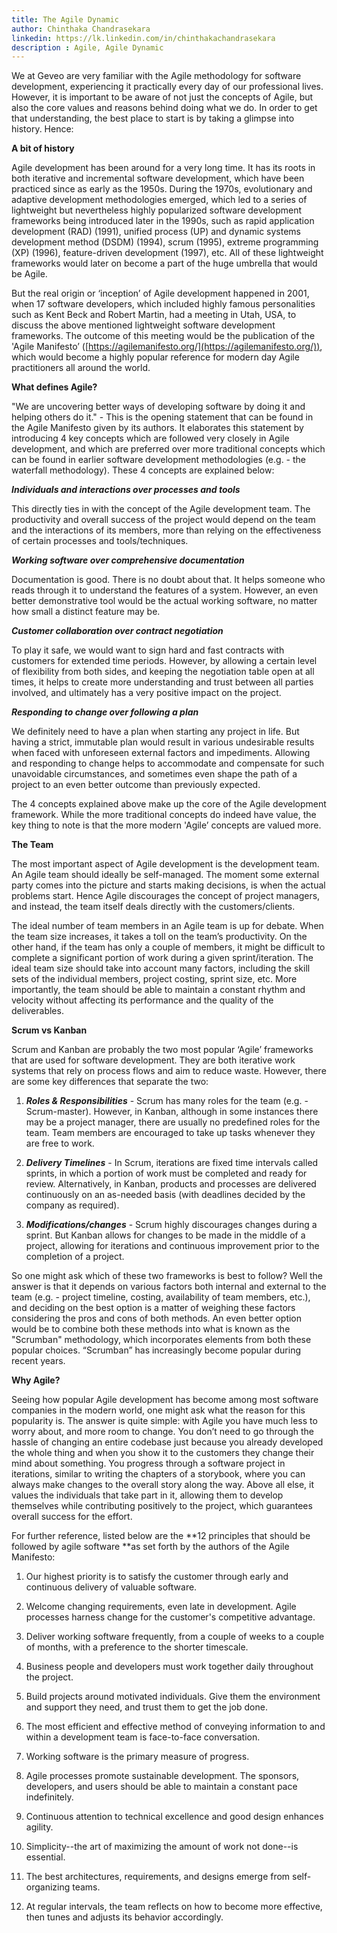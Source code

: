 ```yaml
---
title: The Agile Dynamic
author: Chinthaka Chandrasekara
linkedin: https://lk.linkedin.com/in/chinthakachandrasekara
description : Agile, Agile Dynamic
---
```


We at Geveo are very familiar with the Agile methodology for software development, experiencing it practically every day of our professional lives. However, it is important to be aware of not just the concepts of Agile, but also the core values and reasons behind doing what we do. In order to get that understanding, the best place to start is by taking a glimpse into history. Hence:

**A bit of history**

Agile development has been around for a very long time. It has its roots in both iterative and incremental software development, which have been practiced since as early as the 1950s. During the 1970s, evolutionary and adaptive development methodologies emerged, which led to a series of lightweight but nevertheless highly popularized software development frameworks being introduced later in the 1990s, such as rapid application development (RAD) (1991), unified process (UP) and dynamic systems development method (DSDM) (1994), scrum (1995), extreme programming (XP) (1996), feature-driven development (1997), etc. All of these lightweight frameworks would later on become a part of the huge umbrella that would be Agile.

But the real origin or ‘inception’ of Agile development happened in 2001, when 17 software developers, which included highly famous personalities such as Kent Beck and Robert Martin, had a meeting in Utah, USA, to discuss the above mentioned lightweight software development frameworks. The outcome of this meeting would be the publication of the 'Agile Manifesto’ ([https://agilemanifesto.org/](https://agilemanifesto.org/)), which would become a highly popular reference for modern day Agile practitioners all around the world.

**What defines Agile?**

"We are uncovering better ways of developing software by doing it and helping others do it." - This is the opening statement that can be found in the Agile Manifesto given by its authors. It elaborates this statement by introducing 4 key concepts which are followed very closely in Agile development, and which are preferred over more traditional concepts which can be found in earlier software development methodologies (e.g. - the waterfall methodology). These 4 concepts are explained below:

**_Individuals and interactions over processes and tools_**

This directly ties in with the concept of the Agile development team. The productivity and overall success of the project would depend on the team and the interactions of its members, more than relying on the effectiveness of certain processes and tools/techniques.


**_Working software over comprehensive documentation_**

Documentation is good. There is no doubt about that. It helps someone who reads through it to understand the features of a system. However, an even better demonstrative tool would be the actual working software, no matter how small a distinct feature may be.


**_Customer collaboration over contract negotiation_**

To play it safe, we would want to sign hard and fast contracts with customers for extended time periods. However, by allowing a certain level of flexibility from both sides, and keeping the negotiation table open at all times, it helps to create more understanding and trust between all parties involved, and ultimately has a very positive impact on the project.


**_Responding to change over following a plan_**

We definitely need to have a plan when starting any project in life. But having a strict, immutable plan would result in various undesirable results when faced with unforeseen external factors and impediments. Allowing and responding to change helps to accommodate and compensate for such unavoidable circumstances, and sometimes even shape the path of a project to an even better outcome than previously expected.


The 4 concepts explained above make up the core of the Agile development framework. While the more traditional concepts do indeed have value, the key thing to note is that the more modern 'Agile’ concepts are valued more.

**The Team**

The most important aspect of Agile development is the development team. An Agile team should ideally be self-managed. The moment some external party comes into the picture and starts making decisions, is when the actual problems start. Hence Agile discourages the concept of project managers, and instead, the team itself deals directly with the customers/clients.

The ideal number of team members in an Agile team is up for debate. When the team size increases, it takes a toll on the team’s productivity. On the other hand, if the team has only a couple of members, it might be difficult to complete a significant portion of work during a given sprint/iteration. The ideal team size should take into account many factors, including the skill sets of the individual members, project costing, sprint size, etc. More importantly, the team should be able to maintain a constant rhythm and velocity without affecting its performance and the quality of the deliverables.

**Scrum vs Kanban**

Scrum and Kanban are probably the two most popular ‘Agile’ frameworks that are used for software development. They are both iterative work systems that rely on process flows and aim to reduce waste. However, there are some key differences that separate the two:

1. **_Roles & Responsibilities_** - Scrum has many roles for the team (e.g. - Scrum-master). However, in Kanban, although in some instances there may be a project manager, there are usually no predefined roles for the team. Team members are encouraged to take up tasks whenever they are free to work.

2. **_Delivery Timelines_** - In Scrum, iterations are fixed time intervals called sprints, in which a portion of work must be completed and ready for review. Alternatively, in Kanban, products and processes are delivered continuously on an as-needed basis (with deadlines decided by the company as required).

3. **_Modifications/changes_** - Scrum highly discourages changes during a sprint. But Kanban allows for changes to be made in the middle of a project, allowing for iterations and continuous improvement prior to the completion of a project.

So one might ask which of these two frameworks is best to follow? Well the answer is that it depends on various factors both internal and external to the team (e.g. - project timeline, costing, availability of team members, etc.), and deciding on the best option is a matter of weighing these factors considering the pros and cons of both methods. An even better option would be to combine both these methods into what is known as the "Scrumban" methodology, which incorporates elements from both these popular choices. “Scrumban” has increasingly become popular during recent years.

**Why Agile?**

Seeing how popular Agile development has become among most software companies in the modern world, one might ask what the reason for this popularity is. The answer is quite simple: with Agile you have much less to worry about, and more room to change. You don’t need to go through the hassle of changing an entire codebase just because you already developed the whole thing and when you show it to the customers they change their mind about something. You progress through a software project in iterations, similar to writing the chapters of a storybook, where you can always make changes to the overall story along the way. Above all else, it values the individuals that take part in it, allowing them to develop themselves while contributing positively to the project, which guarantees overall success for the effort.

For further reference, listed below are the **12 principles that should be followed by agile software **as set forth by the authors of the Agile Manifesto:

1. Our highest priority is to satisfy the customer through early and continuous delivery of valuable software.

2. Welcome changing requirements, even late in development. Agile processes harness change for the customer's competitive advantage.

3. Deliver working software frequently, from a couple of weeks to a couple of months, with a preference to the shorter timescale.

4. Business people and developers must work together daily throughout the project.

5. Build projects around motivated individuals. Give them the environment and support they need, and trust them to get the job done.

6. The most efficient and effective method of conveying information to and within a development team is face-to-face conversation.

7. Working software is the primary measure of progress.

8. Agile processes promote sustainable development. The sponsors, developers, and users should be able to maintain a constant pace indefinitely.

9. Continuous attention to technical excellence and good design enhances agility.

10. Simplicity--the art of maximizing the amount of work not done--is essential.

11. The best architectures, requirements, and designs emerge from self-organizing teams.

12. At regular intervals, the team reflects on how to become more effective, then tunes and adjusts its behavior accordingly.

